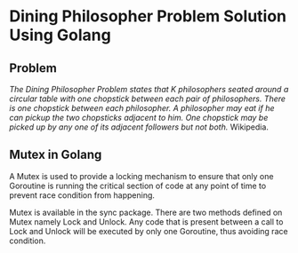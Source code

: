 # Dining Philosopher Problem Solution Using Golang

## Problem

_The Dining Philosopher Problem states that K philosophers seated around a circular table with one chopstick between each pair of philosophers. There is one chopstick between each philosopher. A philosopher may eat if he can pickup the two chopsticks adjacent to him. One chopstick may be picked up by any one of its adjacent followers but not both._ Wikipedia.

## Mutex in Golang

A Mutex is used to provide a locking mechanism to ensure that only one Goroutine is running the critical section of code at any point of time to prevent race condition from happening.

Mutex is available in the sync package. There are two methods defined on Mutex namely Lock and Unlock. Any code that is present between a call to Lock and Unlock will be executed by only one Goroutine, thus avoiding race condition.